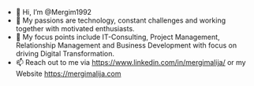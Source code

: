 - 👋 Hi, I’m @Mergim1992
- 👀 My passions are technology, constant challenges and working together with motivated enthusiasts. 
- 🌱 My focus points include IT-Consulting, Project Management, Relationship Management and Business Development with focus on driving Digital Transformation.
- 📫 Reach out to me via https://www.linkedin.com/in/mergimalija/ or my Website https://mergimalija.com

<!---
Mergim1992/Mergim1992 is a ✨ special ✨ repository because its `README.md` (this file) appears on your GitHub profile.
You can click the Preview link to take a look at your changes.
--->
